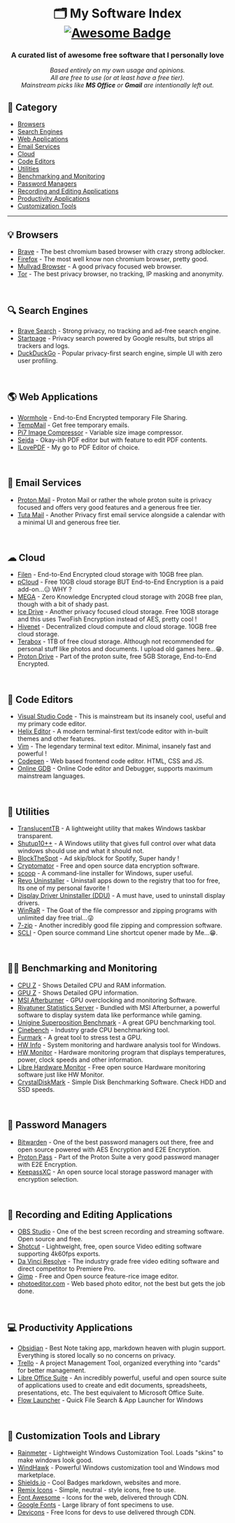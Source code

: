 <h1 align="center">
  🗂️ My Software Index
  <br>
  <a href="https://github.com/sindresorhus/awesome">
    <img src="https://cdn.rawgit.com/sindresorhus/awesome/d7305f38d29fed78fa85652e3a63e154dd8e8829/media/badge.svg" alt="Awesome Badge"/>
  </a>
</h1>

<h3 align="center">A curated list of awesome free software that I personally love</h3>
<p align="center">
  <i>
    Based entirely on my own usage and opinions. <br>
    All are free to use (or at least have a free tier). <br>
    Mainstream picks like <b>MS Office</b> or <b>Gmail</b> are intentionally left out.
  </i>
</p>

## 🔺 Category

- [Browsers](#-browsers)
- [Search Engines](#-search-engines)
- [Web Applications](#-web-applications)
- [Email Services](#-email-services)
- [Cloud](#-cloud)
- [Code Editors](#-code-editors)
- [Utilities](#-utilities)
- [Benchmarking and Monitoring](#-benchmarking-and-monitoring)
- [Password Managers](#-password-managers)
- [Recording and Editing Applications](#-recording-and-editing-applications)
- [Productivity Applications](#-productivity-applications)
- [Customization Tools](#-customization-tools-and-library)

---

## 💡 Browsers

- [Brave](https://brave.com/) - The best chromium based browser with crazy strong adblocker.
- [Firefox](https://www.firefox.com/en-US/) - The most well know non chromium browser, pretty good.
- [Mullvad Browser](https://mullvad.net/en/browser) - A good privacy focused web browser.
- [Tor](https://www.torproject.org/) - The best privacy browser, no tracking, IP masking and anonymity.
<br>

## 🔍 Search Engines

- [Brave Search](search.brave.com) - Strong privacy, no tracking and ad-free search engine.
- [Startpage](https://www.startpage.com/) -  Privacy search powered by Google results, but strips all trackers and logs.
- [DuckDuckGo](https://duckduckgo.com/) - Popular privacy-first search engine, simple UI with zero user profiling.
<br>

## 🌎 Web Applications

- [Wormhole](https://wormhole.app/) - End-to-End Encrypted temporary File Sharing.
- [TempMail](https://temp-mail.org/en/) - Get free temporary emails.
- [Pi7 Image Compressor](https://image.pi7.org/compress-image-to-50kb) - Variable size image compressor.
- [Sejda](https://www.sejda.com/) - Okay-ish PDF editor but with feature to edit PDF contents.
- [ILovePDF](https://www.ilovepdf.com/) - My go to PDF Editor of choice.
<br>

## 📧 Email Services

- [Proton Mail](https://proton.me/) - Proton Mail or rather the whole proton suite is privacy focused and offers very good features and a generous free tier.
- [Tuta Mail](https://tuta.com/) - Another Privacy first email service alongside a calendar with a minimal UI and generous free tier.
<br>

## ☁ Cloud

- [Filen](https://filen.io/) - End-to-End Encrypted cloud storage with 10GB free plan.
- [pCloud](https://www.pcloud.com/) - Free 10GB cloud storage BUT End-to-End Encryption is a paid add-on...😑 WHY ?
- [MEGA](https://mega.nz/) - Zero Knowledge Encrypted cloud storage with 20GB free plan, though with a bit of shady past.
- [Ice Drive](https://icedrive.net/) - Another privacy focused cloud storage. Free 10GB storage and this uses TwoFish Encryption instead of AES, pretty cool !
- [Hivenet](https://www.hivenet.com/) - Decentralized cloud compute and cloud storage. 10GB free cloud storage.
- [Terabox](https://terabox.com/) - 1TB of free cloud storage. Although not recommended for personal stuff like photos and documents. I upload old games here...😁.
- [Proton Drive](https://proton.me/drive) - Part of the proton suite, free 5GB Storage, End-to-End Encrypted.
<br>

## 📐 Code Editors

- [Visual Studio Code](https://code.visualstudio.com/) - This is mainstream but its insanely cool, useful and my primary code editor.
- [Helix Editor](https://helix-editor.com/) - A modern terminal-first text/code editor with in-built themes and other features.
- [Vim](https://www.vim.org/) - The legendary terminal text editor. Minimal, insanely fast and powerful !
- [Codepen](https://codepen.io/) - Web based frontend code editor. HTML, CSS and JS.
- [Online GDB](https://www.onlinegdb.com/) - Online Code editor and Debugger, supports maximum mainstream languages.
<br>

## 🔨 Utilities

- [TranslucentTB](https://translucenttb.github.io/) - A lightweight utility that makes Windows taskbar transparent.
- [Shutup10++](https://www.oo-software.com/en/shutup10) - A Windows utility that gives full control over what data windows should use and what it should not.
- [BlockTheSpot](https://github.com/mrpond/BlockTheSpot) - Ad skip/block for Spotify, Super handy !
- [Cryptomator](https://cryptomator.org/) - Free and open source data encryption software.
- [scoop](https://scoop.sh/) - A command-line installer for Windows, super useful.
- [Revo Uninstaller](https://www.revouninstaller.com/revo-uninstaller-free-download/) - Uninstall apps down to the registry that too for free, Its one of my personal favorite !
- [Display Driver Uninstaller (DDU)](https://www.guru3d.com/download/display-driver-uninstaller-download/) - A must have, used to uninstall display drivers.
- [WinRaR](https://www.win-rar.com/start.html?&L=0) - The Goat of the file compressor and zipping programs with unlimited day free trial...😜
- [7-zip](https://www.7-zip.org/) - Another incredibly good file zipping and compression software.
- [SCLI](https://github.com/nexus949/scli/releases/tag/v1.0) - Open source command Line shortcut opener made by Me...😁.
<br>

## 💪🏼 Benchmarking and Monitoring

- [CPU Z](https://www.cpuid.com/softwares/cpu-z.html) - Shows Detailed CPU and RAM information.
- [GPU Z](https://www.techpowerup.com/gpuz/) - Shows Detailed GPU information.
- [MSI Afterburner](https://www.msi.com/Landing/afterburner/graphics-cards) - GPU overclocking and monitoring Software.
- [Rivatuner Statistics Server](https://www.guru3d.com/download/rtss-rivatuner-statistics-server-download/) - Bundled with MSI Afterburner, a powerful software to display system data like performance while gaming.
- [Unigine Superposition Benchmark](https://benchmark.unigine.com/superposition) - A great GPU benchmarking tool.
- [Cinebench](https://www.maxon.net/en/downloads/cinebench-2024-downloads) - Industry grade CPU benchmarking tool.
- [Furmark](https://geeks3d.com/furmark/) - A great tool to stress test a GPU.
- [HW Info](https://www.hwinfo.com/) - System monitoring and hardware analysis tool for Windows.
- [HW Monitor](https://www.cpuid.com/softwares/hwmonitor.html) - Hardware monitoring program that displays temperatures, power, clock speeds and other information.
- [Libre Hardware Monitor](https://github.com/LibreHardwareMonitor/LibreHardwareMonitor) - Free open source Hardware monitoring software just like HW Monitor.
- [CrystalDiskMark](https://crystalmark.info/en/software/crystaldiskmark/) - Simple Disk Benchmarking Software. Check HDD and SSD speeds.
<br>

## 🔑 Password Managers

- [Bitwarden](https://bitwarden.com/) - One of the best password managers out there, free and open source powered with AES Encryption and E2E Encryption.
- [Proton Pass](https://proton.me/pass) - Part of the Proton Suite a very good password manager with E2E Encryption.
- [KeepassXC](https://keepassxc.org/) - An open source local storage password manager with encryption selection.
<br>

## 🎥 Recording and Editing Applications

- [OBS Studio](https://obsproject.com/) - One of the best screen recording and streaming software. Open source and free.
- [Shotcut](https://www.shotcut.org/) - Lightweight, free, open source Video editing software supporting 4k60fps exports.
- [Da Vinci Resolve](https://www.blackmagicdesign.com/in/products/davinciresolve) - The industry grade free video editing software and direct competitor to Premiere Pro.
- [Gimp](https://www.gimp.org/) - Free and Open source feature-rice image editor.
- [photoeditor.com](https://www.photoeditor.com/) - Web based photo editor, not the best but gets the job done.
<br>

## 💻 Productivity Applications

- [Obsidian](https://obsidian.md/) - Best Note taking app, markdown heaven with plugin support. Everything is stored locally so no concerns on privacy.
- [Trello](https://trello.com/) - A project Management Tool, organized everything into "cards" for better management.
- [Libre Office Suite](https://www.libreoffice.org/) - An incredibly powerful, useful and open source suite of applications used to create and edit documents, spreadsheets, presentations, etc. The best equivalent to Microsoft Office Suite.
- [Flow Launcher](https://www.flowlauncher.com/) - Quick File Search & App Launcher for Windows
<br>

## 🥪 Customization Tools and Library

- [Rainmeter](https://www.rainmeter.net/) - Lightweight Windows Customization Tool. Loads "skins" to make windows look good.
- [WindHawk](https://windhawk.net/) - Powerful Windows customization tool and Windows mod marketplace.
- [Shields.io](https://shields.io/) - Cool Badges markdown, websites and more.
- [Remix Icons](https://remixicon.com/) - Simple, neutral - style icons, free to use.
- [Font Awesome](https://fontawesome.com/) - Icons for the web, delivered through CDN.
- [Google Fonts](https://fonts.google.com/) - Large library of font specimens to use.
- [Devicons](https://devicon.dev/) - Free Icons for devs to use delivered through CDN.
<br>
